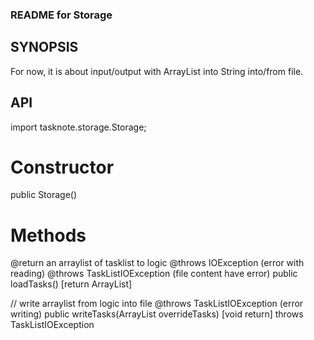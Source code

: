 ### README for Storage

## SYNOPSIS
For now, it is about input/output with ArrayList<TaskObject> into String into/from file.

## API
import tasknote.storage.Storage;

# Constructor
public Storage()

# Methods
@return an arraylist of tasklist to logic
@throws IOException (error with reading)
@throws TaskListIOException (file content have error)
public loadTasks() [return ArrayList<TaskObject>]

// write arraylist from logic into file
@throws TaskListIOException (error writing)
public writeTasks(ArrayList<TaskObject> overrideTasks) [void return]
throws TaskListIOException